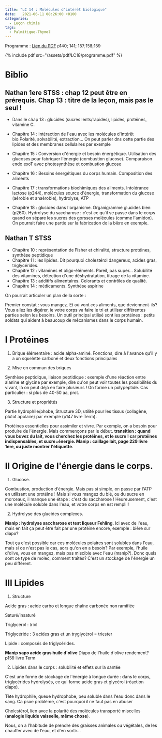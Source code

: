 ```yaml
---
title: "LC 14 : Molécules d'intérêt biologique"
date:   2021-06-11 08:26:00 +0100
categories:
  - Leçon chimie
tags:
  - Palmitique-Thymol
---
```

Programme : [Lien du PDF](/assets/pdf/LC14/programme.pdf) p140; 141; 157;158;159

{% include pdf src="/assets/pdf/LC18/programme.pdf" %}

# Biblio
## Nathan 1ere STSS : chap 12 peut être en prérequis. Chap 13 : titre de la leçon, mais pas le seul ! 

- Dans le chap 13 : glucides (sucres lents/rapides), lipides, protéines, vitamine C.

- Chapitre 14 : intéraction de l'eau avec les molécules d'intérêt bio.Polarité, solvabilité, extraction... On peut parler dns cette partie des lipides et des membranes cellulaires par exemple

- Chapitre 15 : Conversion d'énergie et besoin énergétique. Utilisation des glucoses pour fabriquer l'énergie (combustion glucose). Comparaison endo exoT avec photosynthèse et combustion glucose

- Chapitre 16 : Besoins énergétiques du corps humain. Composition des aliments

- Chapitre 17 : transformations biochimiques des aliments. Intolérance lactose (p244), molécules source d'énergie, transformation du glucose (aérobie et anaérobie), hydrolyse, ATP

- Chapitre 18 : glucides dans l'organisme. Organigramme glucides bien (p260). Hydrolyse du saccharose : c'est ce qu'il se passe dans le corps quand on sépare les sucres des gorsses molécules (comme l'amidon). On pourrait faire une partie sur la fabrication de la bière en exemple.

## Nathan T STSS
- Chapitre 10 : représentation de Fisher et chiralité, structure protéines, synthèse peptidique
- Chapitre 11 : les lipides. Dit pourquoi cholestérol dangereux, acides gras, triglycérides.
- Chapitre 12 : vitamines et oligo-éléments. Pareil, pas super... Solubilité des vitamines, détection d'une déshydratation, titrage de la vitamine.
- Chapitre 13 : additifs alimentaires. Colorants et contrôles de qualité.
- Chapitre 14 : médicaments. Synthèse aspirine

On pourrait   articuler un plan de la sorte : 

Premier constat : vous mangez. Et où vont ces aliments, que deviennent-ils? Vous allez les digérer, ie votre corps va faire le tri et utiliser différentes parties selon les besoins. Un outil principal utilisé sont les protéines : petits soldats qui aident à beaucoup de mécanismes dans le corps humain.
# I Protéines 
1) Brique élémentaire : acide alpha-aminé. 
Fonctions, dire à l'avance qu'il y a un squelette carboné et deux fonctions principales

2) Mise en commun des briques 

Synthèse peptidique, liaison peptidique : exemple d'une réaction entre alanine et glycine par exemple, dire qu'on peut voir toutes les possibilités du vivant, là on peut déjà en faire plusieurs ! On forme un polypeptide. Cas particulier : si plus de 40-50 aa, prot.

3) Structure et propriétés

Partie hydrophile/phobe, Structure 3D,  utilité pour les tissus (collagène, plutot apolaire) par exemple (p147 livre Term).

Protéines essentielles pour assimiler et vivre. Par exemple, on a besoin pour produire de l'énergie. Mais commençons par le début. **transition : quand vous buvez du lait, vous cherchez les protéines, et le sucre ! car protéines indispensables, et sucre=énergie. Manip : caillage lait, page 229 livre 1ere, ou juste montrer l'étiquette**.

# II Origine de l'énergie dans le corps. 
1) Glucose. 

Combustion, production d'énergie. Mais pas si simple, on passe par l'ATP en utilisant une protéine ! Mais si vous mangez du blé, ou du sucre en morceaux, il manque une étape : c'est du saccharose ! Heureusement, c'est une molécule soluble dans l'eau, et votre corps en est rempli ! 
  
2) Hydrolyse des glucides complexes. 

**Manip : hydrolyse saccharose et test liqueur Fehling**. Ici avec de l'eau, mais en fait ça peut être fait par une protéine encore, exemple : bière sur diapo? 

Tout ça c'est possible car ces molécules polaires sont solubles dans l'eau, mais si ce n'est pas le cas, aors qu'on en a besoin? Par exemple, l'huile d'olive, vous en mangez, mais pas miscible avec l'eau (manip?). Donc quels sont ce type de molec, comment traîtés? C'est un stockage de l'énergie un peu différent.

# III Lipides 
1) Structure

Acide gras : acide carbo et longue chaîne carbonée non ramifiée

Saturé/insaturé

Triglycérol : triol

Triglycéride : 3 acides gras et un tryglycérol = triester

Lipide : composés de triglycérides. 

**Manip sapo acide gras huile d'olive** Diapo de l'huile d'olive rendement? p159 livre Term

2) Lipides dans le corps : solubilité et effets sur la santée

C'est une forme de stockage de l'énergie à longue durée : dans le corps, triglycérides hydrolysés, ce qui forme acide gras et glycérol (réaction diapo).

Tête hydrophile, queue hydrophobe, peu soluble dans l'eau donc dans le sang. Ca psoe problème, c'est pourquoi il ne faut pas en abuser

Cholestérol, lien avec la polarité des molécules transporté miscelles (**analogie liquide vaisselle, même chose**). 

Nous, on a l'habitude de prendre des graisses animales ou végétales, de les chauffer avec de l'eau, et d'en sortir...
